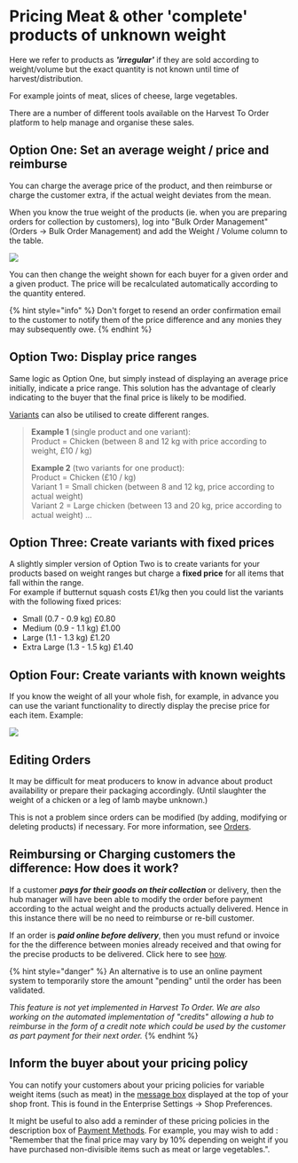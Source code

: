 # Pricing Meat & other 'complete' products of unknown weight

Here we refer to products as _**'irregular'**_  if they are sold according to weight/volume but the exact quantity is not known until time of harvest/distribution.  

For example joints of meat, slices of cheese, large vegetables.

There are a number of different tools available on the Harvest To Order platform to help manage and organise these sales. 

## Option One: Set an average weight / price and reimburse

You can charge the average price of the product, and then reimburse or charge the customer extra, if the actual weight deviates from the mean. 

When you know the true weight of the products \(ie. when you are preparing orders for collection by customers\), log into "Bulk Order Management" \(Orders -&gt; Bulk Order Management\) and add the Weight / Volume column to the table.

![](../../.gitbook/assets/bom1.jpg)

You can then change the weight shown for each buyer for a given order and a given product. The price will be recalculated automatically according to the quantity entered.

{% hint style="info" %}
Don't forget to resend an order confirmation email to the customer to notify them of the price difference and any monies they may subsequently owe.
{% endhint %}

## Option Two: Display price ranges 

Same logic as Option One, but simply instead of displaying an average price initially, indicate a price range. This solution has the advantage of clearly indicating to the buyer that the final price is likely to be modified. 

[Variants](product-variants.md) can also be utilised to create different ranges. 

> **Example 1** \(single product and one variant\):   
> Product = Chicken \(between 8 and 12 kg with price according to weight, £10 / kg\) 
>
> **Example 2** \(two variants for one product\):   
> Product = Chicken \(£10 / kg\)  
> Variant 1 = Small chicken \(between 8 and 12 kg, price according to actual weight\)  
> Variant 2 = Large chicken \(between 13 and 20 kg, price according to actual weight\) ...

## Option Three: Create variants with fixed prices 

A slightly simpler version of Option Two is to create variants for your products based on weight ranges but charge a **fixed price** for all items that fall within the range.   
For example if butternut squash costs £1/kg then you could list the variants with the following fixed prices:

* Small \(0.7 - 0.9 kg\)           £0.80
* Medium \(0.9 - 1.1 kg\)      £1.00
* Large \(1.1 - 1.3 kg\)           £1.20
* Extra Large \(1.3 - 1.5 kg\) £1.40

## Option Four: Create variants with known weights

If you know the weight of all your whole fish, for example, in advance you can use the variant functionality to directly display the precise price for each item. Example:

![](../../.gitbook/assets/bom2.jpg)

## Editing Orders 

It may be difficult for meat producers to know in advance about product availability or prepare their packaging accordingly. \(Until slaughter the weight of a chicken or a leg of lamb maybe unknown.\)

This is not a problem since orders can be modified \(by adding, modifying or deleting products\) if necessary. For more information, see [Orders](../orders/). 

## Reimbursing or Charging customers the difference: How does it work? 

If a customer _**pays for their goods on their collection**_ or delivery, then the hub manager will have been able to modify the order before payment according to the actual weight and the products actually delivered. Hence in this instance there will be no need to reimburse or re-bill customer.

If an order is _**paid online before delivery**_, then you must refund or invoice for the the difference between monies already received and that owing for the precise products to be delivered. Click here to see [how](../orders/refund-payments.md). 

{% hint style="danger" %}
An alternative is to use an online payment system to temporarily store the amount "pending" until the order has been validated. 

_This feature is not yet implemented in Harvest To Order. We are also working on the automated implementation of "credits" allowing a hub to reimburse in the form of a credit note which could be used by the customer as part payment for their next order._ 
{% endhint %}

## Inform the buyer about your pricing policy 

You can notify your customers about your pricing policies for variable weight items \(such as meat\) in the [message box](../enterprise-profile/enterprise-settings.md#shop-preferences) displayed at the top of your shop front. This is found in the Enterprise Settings -&gt; Shop Preferences. 

It might be useful to also add a reminder of these pricing policies in the description box of [Payment Methods](../shopfront/payment-methods.md).  For example, you may wish to add : "Remember that the final price may vary by 10% depending on weight if you have purchased non-divisible items such as meat or large vegetables.".

